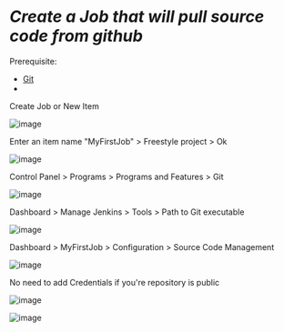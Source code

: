 # ***Create a Job that will pull source code from github***

Prerequisite:

-  [Git](https://git-scm.com/download/win)
-  

Create Job or New Item 

![image](https://github.com/lherbeng/cluster-dev/assets/72662912/93c7ae0b-68f8-4517-adec-e5e5ef05541b)

Enter an item name "MyFirstJob" > Freestyle project > Ok

![image](https://github.com/lherbeng/cluster-dev/assets/72662912/af63a950-e742-4112-a4c9-72753d6945a4)



Control Panel > Programs > Programs and Features > Git

![image](https://github.com/lherbeng/cluster-dev/assets/72662912/6c0bde24-2ea1-4446-a736-71527c990611)

Dashboard > Manage Jenkins > Tools > Path to Git executable

![image](https://github.com/lherbeng/cluster-dev/assets/72662912/b7a9fef9-0fa7-4239-a89c-7fe43f2ca0fa)

Dashboard > MyFirstJob > Configuration > Source Code Management

![image](https://github.com/lherbeng/cluster-dev/assets/72662912/9e50c8ff-ef66-4633-814b-4ba1c8813dfd)

No need to add Credentials if you're repository is public

![image](https://github.com/lherbeng/cluster-dev/assets/72662912/a8026a12-90b0-46d0-803c-afd4dae29a3a)


![image](https://github.com/lherbeng/cluster-dev/assets/72662912/3c0bb654-8fbc-4db4-bab9-4144d396205c)






